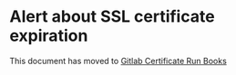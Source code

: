 # Alert about SSL certificate expiration

This document has moved to [Gitlab Certificate Run Books](../frontend/ssl_cert.md)
